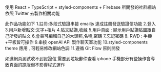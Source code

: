 使用 React + TypeScript + styled-components + Firebase 所開發的社群網站
依照 Twitter 去製作相關功能
 
此作品功能如下
1.註冊:多段式驗證串接 emailjs 達成註冊發送驗證信功能 
2.登入
3.用戶新增貼文:文字+相片
4.貼文點讚,收藏
5.用戶頁面 : 顯示用戶點讚貼圖跟自己所發的貼文
6.會員可編輯自己的大頭照,名稱,密碼
7.忘記密碼
8. RWD : 手機+平板皆可操作
9.串接 openAI API 製作聊天室功能
10.styled-components theme 應用 , 可輕易修改網站色調
11.遵循 Git Flow 原則開發

如進網頁測試收不到認證信,需要到垃圾郵件查看
iphone 手機部分有些操作會導致頁面的跑版但不影響程式運作
